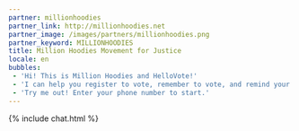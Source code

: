 ```yaml
---
partner: millionhoodies
partner_link: http://millionhoodies.net
partner_image: /images/partners/millionhoodies.png
partner_keyword: MILLIONHOODIES
title: Million Hoodies Movement for Justice
locale: en
bubbles:
 - 'Hi! This is Million Hoodies and HelloVote!'
 - 'I can help you register to vote, remember to vote, and remind your friends to vote too.'
 - 'Try me out! Enter your phone number to start.'
---
```

{% include chat.html %}



